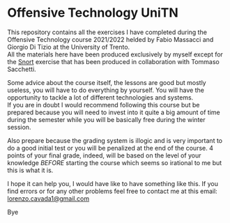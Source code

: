 # Offensive Technology UniTN

This repository contains all the exercises I have completed during the Offensive Technology course 2021/2022 helded by Fabio Massacci and Giorgio Di Tizio at the University of Trento.  
All the materials here have been produced exclusively by myself except for the [Snort](https://github.com/LorenzoCavada/Offensive_Technology_UnitTN/tree/main/Snort) exercise that has been produced in collaboration with Tommaso Sacchetti.

Some advice about the course itself, the lessons are good but mostly useless, you will have to do everything by yourself. You will have the opportunity to tackle a lot of different technologies and systems.  
If you are in doubt I would recommend following this course but be prepared because you will need to invest into it quite a big amount of time during the semester while you will be basically free during the winter session.

Also prepare because the grading system is illogic and is very important to do a good initial test or you will be penalized at the end of the course. 4 points of your final grade, indeed, will be based on the level of your knowledge _BEFORE_ starting the course which seems so irational to me but this is what it is.

I hope it can help you, I would have like to have something like this. If you find errors or for any other problems feel free to contact me at this email: lorenzo.cavada1@gmail.com

Bye

